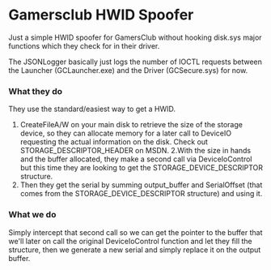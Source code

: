 # Gamersclub HWID Spoofer
Just a simple HWID spoofer for GamersClub without hooking disk.sys major functions which they check for in their driver.

The JSONLogger basically just logs the number of IOCTL requests between the Launcher (GCLauncher.exe) and the Driver (GCSecure.sys) for now.

### What they do

They use the standard/easiest way to get a HWID.
1. CreateFileA/W on your main disk to retrieve the size of the storage device, so they can allocate memory for a later call to DeviceIO requesting the actual information on the disk. Check out STORAGE_DESCRIPTOR_HEADER on MSDN.
2.With the size in hands and the buffer allocated, they make a second call via DeviceIoControl but this time they are looking to get the STORAGE_DEVICE_DESCRIPTOR structure.
3. Then they get the serial by summing output_buffer and SerialOffset (that comes from the STORAGE_DEVICE_DESCRIPTOR structure) and using it.

### What we do
Simply intercept that second call so we can get the pointer to the buffer that we'll later on call the original DeviceIoControl function and let they fill the structure, then we generate a new serial and simply replace it on the output buffer.
